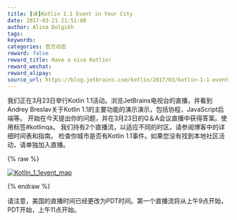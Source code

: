 ```yaml
---
title: [译]Kotlin 1.1 Event in Your City
date: 2017-03-21 21:51:00
author: Alina Dolgikh
tags:
keywords:
categories: 官方动态
reward: false
reward_title: Have a nice Kotlin!
reward_wechat:
reward_alipay:
source_url: https://blog.jetbrains.com/kotlin/2017/03/kotlin-1-1-event-in-your-city-2/
---
```


我们正在3月23日举行Kotlin 1.1活动。浏览JetBrains电视台的直播，并看到Andrey Breslav关于Kotlin 1.1的主要功能的演示演示，包括协程，JavaScript后端等。
开始在今天提出你的问题，并在3月23日的Q＆A会议直播中获得答案。使用标签#kotlinqa。
我们持有2个直播流，以适应不同的时区。请参阅博客中的详细时间表和指南。
检查你城市是否有Kotlin 1.1事件。如果您没有找到本地社区活动，请单独加入直播。

{% raw %}
<p><a href="http://kotlinlang.org/community/talks.html?time=kotlin"><img alt="Kotlin_1_1event_map" class="size-full wp-image-4794 aligncenter" data-recalc-dims="1" src="https://i1.wp.com/blog.jetbrains.com/kotlin/files/2017/03/Kotlin_1_1event_map.png?resize=640%2C451&amp;ssl=1"/></a></p>
{% endraw %}

请注意，美国的直播时间已经更改为PDT时间。第一个直播流将从上午9点开始，PDT开始，上午11点开始。
